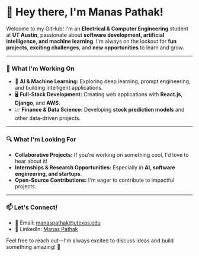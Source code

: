 # 👋 Hey there, I'm Manas Pathak!

Welcome to my GitHub! I'm an **Electrical & Computer Engineering** student at **UT Austin**, passionate about **software development, artificial intelligence, and machine learning**. I'm always on the lookout for **fun projects**, **exciting challenges**, and **new opportunities** to learn and grow.

---

### 🚀 **What I'm Working On**
- 🧠 **AI & Machine Learning:** Exploring deep learning, prompt engineering, and building intelligent applications.
- 🖥️ **Full-Stack Development:** Creating web applications with **React.js**, **Django**, and **AWS**.
- 📈 **Finance & Data Science:** Developing **stock prediction models** and other data-driven projects.

---

### 🔍 **What I'm Looking For**
- **Collaborative Projects:** If you're working on something cool, I'd love to hear about it!
- **Internships & Research Opportunities:** Especially in **AI, software engineering, and startups**.
- **Open-Source Contributions:** I'm eager to contribute to impactful projects.

---

### 📫 **Let's Connect!**
- 📧 Email: [manaspathak@utexas.edu](mailto:manaspathak@utexas.edu)
- 🔗 LinkedIn: [Manas Pathak](https://www.linkedin.com/in/manasp123/)

Feel free to reach out—I'm always excited to discuss ideas and build something amazing! 🚀

